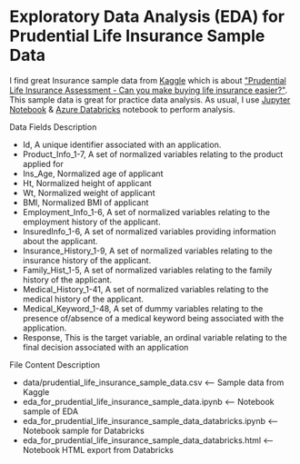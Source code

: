 # Exploratory Data Analysis (EDA) for Prudential Life Insurance Sample Data

I find great Insurance sample data from [Kaggle](https://www.kaggle.com/) which is about ["Prudential Life Insurance Assessment - Can you make buying life insurance easier?"](https://www.kaggle.com/c/prudential-life-insurance-assessment). This sample data is great for practice data analysis. As usual, I use [Jupyter Notebook](https://jupyter.org/) & [Azure Databricks](https://docs.microsoft.com/en-us/azure/databricks/scenarios/what-is-azure-databricks) notebook to perform analysis.


Data Fields Description
* Id, A unique identifier associated with an application.
* Product_Info_1-7, A set of normalized variables relating to the product applied for
* Ins_Age, Normalized age of applicant
* Ht, Normalized height of applicant
* Wt, Normalized weight of applicant
* BMI, Normalized BMI of applicant
* Employment_Info_1-6, A set of normalized variables relating to the employment history of the applicant.
* InsuredInfo_1-6, A set of normalized variables providing information about the applicant.
* Insurance_History_1-9, A set of normalized variables relating to the insurance history of the applicant.
* Family_Hist_1-5, A set of normalized variables relating to the family history of the applicant.
* Medical_History_1-41, A set of normalized variables relating to the medical history of the applicant.
* Medical_Keyword_1-48, A set of dummy variables relating to the presence of/absence of a medical keyword being associated with the application.
* Response, This is the target variable, an ordinal variable relating to the final decision associated with an application


File Content Description
* data/prudential_life_insurance_sample_data.csv <-- Sample data from Kaggle
* eda_for_prudential_life_insurance_sample_data.ipynb <-- Notebook sample of EDA
* eda_for_prudential_life_insurance_sample_data_databricks.ipynb <-- Notebook sample for Databricks
* eda_for_prudential_life_insurance_sample_data_databricks.html <-- Notebook HTML export from Databricks


